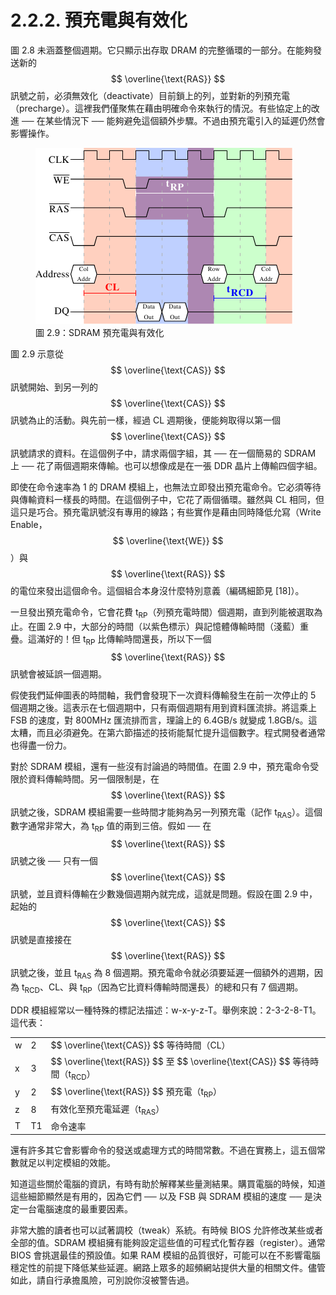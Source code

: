 # 2.2.2. 預充電與有效化

圖 2.8 未涵蓋整個週期。它只顯示出存取 DRAM 的完整循環的一部分。在能夠發送新的 $$ \overline{\text{RAS}} $$ 訊號之前，必須無效化（deactivate）目前鎖上的列，並對新的列預充電（precharge）。這裡我們僅聚焦在藉由明確命令來執行的情況。有些協定上的改進 ── 在某些情況下 ── 能夠避免這個額外步驟。不過由預充電引入的延遲仍然會影響操作。

<figure>
  <img src="../../assets/figure-2.9.png" alt="圖 2.9：SDRAM 預充電與有效化">
  <figcaption>圖 2.9：SDRAM 預充電與有效化</figcaption>
</figure>

圖 2.9 示意從 $$ \overline{\text{CAS}} $$ 訊號開始、到另一列的 $$ \overline{\text{CAS}} $$ 訊號為止的活動。與先前一樣，經過 CL 週期後，便能夠取得以第一個 $$ \overline{\text{CAS}} $$ 訊號請求的資料。在這個例子中，請求兩個字組，其 ── 在一個簡易的 SDRAM 上 ── 花了兩個週期來傳輸。也可以想像成是在一張 DDR 晶片上傳輸四個字組。

即使在命令速率為 1 的 DRAM 模組上，也無法立即發出預充電命令。它必須等待與傳輸資料一樣長的時間。在這個例子中，它花了兩個循環。雖然與 CL 相同，但這只是巧合。預充電訊號沒有專用的線路；有些實作是藉由同時降低允寫（Write Enable，$$ \overline{\text{WE}} $$）與 $$ \overline{\text{RAS}} $$ 的電位來發出這個命令。這個組合本身沒什麼特別意義（編碼細節見 [18]）。

一旦發出預充電命令，它會花費 t<sub>RP</sub>（列預充電時間）個週期，直到列能被選取為止。在圖 2.9 中，大部分的時間（以紫色標示）與記憶體傳輸時間（淺藍）重疊。這滿好的！但 t<sub>RP</sub> 比傳輸時間還長，所以下一個 $$ \overline{\text{RAS}} $$ 訊號會被延誤一個週期。

假使我們延伸圖表的時間軸，我們會發現下一次資料傳輸發生在前一次停止的 5 個週期之後。這表示在七個週期中，只有兩個週期有用到資料匯流排。將這乘上 FSB 的速度，對 800MHz 匯流排而言，理論上的 6.4GB/s 就變成 1.8GB/s。這太糟，而且必須避免。在第六節描述的技術能幫忙提升這個數字。程式開發者通常也得盡一份力。

對於 SDRAM 模組，還有一些沒有討論過的時間值。在圖 2.9 中，預充電命令受限於資料傳輸時間。另一個限制是，在 $$ \overline{\text{RAS}} $$ 訊號之後，SDRAM 模組需要一些時間才能夠為另一列預充電（記作 t<sub>RAS</sub>）。這個數字通常非常大，為 t<sub>RP</sub> 值的兩到三倍。假如 ── 在 $$ \overline{\text{RAS}} $$ 訊號之後 ── 只有一個 $$ \overline{\text{CAS}} $$ 訊號，並且資料傳輸在少數幾個週期內就完成，這就是問題。假設在圖 2.9 中，起始的 $$ \overline{\text{CAS}} $$ 訊號是直接接在 $$ \overline{\text{RAS}} $$ 訊號之後，並且 t<sub>RAS</sub> 為 8 個週期。預充電命令就必須要延遲一個額外的週期，因為 t<sub>RCD</sub>、CL、與 t<sub>RP</sub>（因為它比資料傳輸時間還長）的總和只有 7 個週期。

DDR 模組經常以一種特殊的標記法描述：w-x-y-z-T。舉例來說：2-3-2-8-T1。這代表：

<table>
  <tr>
    <td>w</td>
    <td>2</td>
    <td>$$ \overline{\text{CAS}} $$ 等待時間（CL）</td>
  </tr>
  <tr>
    <td>x</td>
    <td>3</td>
    <td>$$ \overline{\text{RAS}} $$ 至 $$ \overline{\text{CAS}} $$ 等待時間（t<sub>RCD</sub>）</td>
  </tr>
  <tr>
    <td>y</td>
    <td>2</td>
    <td>$$ \overline{\text{RAS}} $$ 預充電（t<sub>RP</sub>）</td>
  </tr>
  <tr>
    <td>z</td>
    <td>8</td>
    <td>有效化至預充電延遲（t<sub>RAS</sub>）</td>
  </tr>
  <tr>
    <td>T</td>
    <td>T1</td>
    <td>命令速率</td>
  </tr>
<table>

還有許多其它會影響命令的發送或處理方式的時間常數。不過在實務上，這五個常數就足以判定模組的效能。

知道這些關於電腦的資訊，有時有助於解釋某些量測結果。購買電腦的時候，知道這些細節顯然是有用的，因為它們 ── 以及 FSB 與 SDRAM 模組的速度 ── 是決定一台電腦速度的最重要因素。

非常大膽的讀者也可以試著調校（tweak）系統。有時候 BIOS 允許修改某些或者全部的值。SDRAM 模組擁有能夠設定這些值的可程式化暫存器（register）。通常 BIOS 會挑選最佳的預設值。如果 RAM 模組的品質很好，可能可以在不影響電腦穩定性的前提下降低某些延遲。網路上眾多的超頻網站提供大量的相關文件。儘管如此，請自行承擔風險，可別說你沒被警告過。

